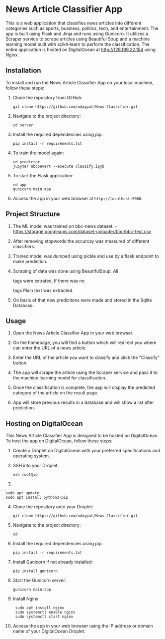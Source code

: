 # News Article Classifier App

This is a web application that classifies news articles into different categories such as sports, business, politics, tech, and entertainment. The app is built using Flask and Jinja and runs using Gunicorn. It utilizes a Scraper service to scrape articles using Beautiful Soup and a machine learning model built with scikit-learn to perform the classification. The entire application is hosted on DigitalOcean at http://128.199.22.154 using Nginx.

## Installation

To install and run the News Article Classifier App on your local machine, follow these steps:

1. Clone the repository from GitHub:

   ```
   git clone https://github.com/udaypat/News-Classifier.git
   ```

2. Navigate to the project directory:

   ```
   cd server
   ```

3. Install the required dependencies using pip:

   ```
   pip install -r requirements.txt
   ```

4. To train the model again:
    ```
    cd predictor
    jupyter nbconvert --execute classify.ipyb
    ```
    
5. To start the Flask application:

   ```
   cd app
   gunicorn main:app
   ```

6. Access the app in your web browser at `http://localhost:5000`.

## Project Structure

1. The ML model was trained on bbc-news dataset. -  https://storage.googleapis.com/dataset-uploader/bbc/bbc-text.csv

2. After removing stopwords the accurcay was measured of different classifiers.

3. Trained model was dumped using pickle and use by a flask endpoint to make prediction.

4. Scraping of data was done using BeautifulSoup. 
All <p> tags were extrated, If there was no <p> tags Plain text was extracted.
 
5. On basis of that new predicitons were made and stored in the Sqlite Database.  
 

## Usage

1. Open the News Article Classifier App in your web browser.

2. On the homepage, you will find a button which will redirect  you where can enter the URL of a news article.

3. Enter the URL of the article you want to classify and click the "Classify" button.

4. The app will scrape the article using the Scraper service and pass it to the machine learning model for classification.

5. Once the classification is complete, the app will display the predicted category of the article on the result page.

6. App will store previous results in a database and will show a list after prediction. 

## Hosting on DigitalOcean

This News Article Classifier App is designed to be hosted on DigitalOcean. To host the app on DigitalOcean, follow these steps:

1. Create a Droplet on DigitalOcean with your preferred specifications and operating system.

2. SSH into your Droplet.
    ```
   ssh root@ip
   ```
  
3. 
  ```
  sudo apt update
  sudo apt install python3-pip
  ```

4. Clone the repository onto your Droplet:

   ```
   git clone https://github.com/udaypat/News-Classifier.git
   ```

5. Navigate to the project directory:

   ```
   cd 
   ```

6. Install the required dependencies using pip:

   ```
   pip install -r requirements.txt
   ```

7. Install Gunicorn if not already installed:

   ```
   pip install gunicorn
   ```

8. Start the Gunicorn server:

   ```
   gunicorn main:app
   ```
9. Install Nginx
   ```
    sudo apt install nginx
    sudo systemctl enable nginx
    sudo systemctl start nginx
   ```

9. Access the app in your web browser using the IP address or domain name of your DigitalOcean Droplet.

